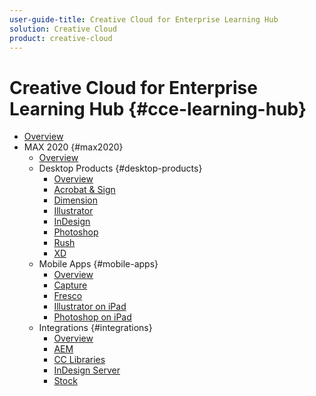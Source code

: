 ```yaml
---
user-guide-title: Creative Cloud for Enterprise Learning Hub
solution: Creative Cloud
product: creative-cloud
---
```


# Creative Cloud for Enterprise Learning Hub {#cce-learning-hub}

+ [Overview](overview.md)
+ MAX 2020 {#max2020}
  + [Overview](max2020/maxoverview.md)
  + Desktop Products {#desktop-products}
    + [Overview](max2020/desktopoverview.md)
    + [Acrobat & Sign](max2020/acrobat-sign.md)
    + [Dimension](max2020/dimension.md)
    + [Illustrator](max2020/illustrator.md)
    + [InDesign](max2020/indesign.md)
    + [Photoshop](max2020/photoshop.md)
    + [Rush](max2020/rush.md)
    + [XD](max2020/xd.md)
  + Mobile Apps {#mobile-apps}
    + [Overview](max2020/mobileapps-overview.md)
    + [Capture](max2020/capture.md)
    + [Fresco](max2020/fresco.md)
    + [Illustrator on iPad](max2020/illustratoripad.md)
    + [Photoshop on iPad](max2020/photoshopipad.md)
  + Integrations {#integrations}
    + [Overview](max2020/integrations-overview.md)
    + [AEM](max2020/aem.md)
    + [CC Libraries](max2020/cclibraries.md)
    + [InDesign Server](max2020/indesignserver.md)
    + [Stock](max2020/stock.md)
